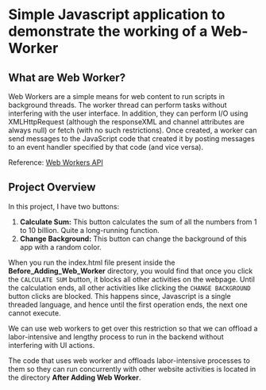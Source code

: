 # Simple Javascript application to demonstrate the working of a Web-Worker

## What are Web Worker?

Web Workers are a simple means for web content to run scripts in background threads. The worker thread can perform tasks without interfering with the user interface. In addition, they can perform I/O using XMLHttpRequest (although the responseXML and channel attributes are always null) or fetch (with no such restrictions). Once created, a worker can send messages to the JavaScript code that created it by posting messages to an event handler specified by that code (and vice versa).

Reference: [Web Workers API](https://developer.mozilla.org/en-US/docs/Web/API/Web_Workers_API/Using_web_workers)

## Project Overview

In this project, I have two buttons:

1. **Calculate Sum:** This button calculates the sum of all the numbers from 1 to 10 billion. Quite a long-running function.
2. **Change Background:** This button can change the background of this app with a random color.

When you run the index.html file present inside the **Before_Adding_Web_Worker** directory, you would find that once you click the `CALCULATE SUM` button, it blocks all other activities on the webpage. Until the calculation ends, all other activities like clicking the `CHANGE BACKGROUND` button clicks are blocked.
This happens since, Javascript is a single threaded language, and hence until the first operation ends, the next one cannot execute.

We can use web workers to get over this restriction so that we can offload a labor-intensive and lengthy process to run in the backend without interfering with UI actions.

The code that uses web worker and offloads labor-intensive processes to them so they can run concurrently with other website activities is located in the directory **After Adding Web Worker**.
